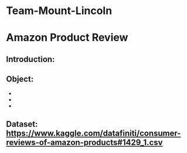 # Team-Mount-Lincoln
# Amazon Product Review 
## Introduction:

## Object:
- 
- 
-

## Dataset: https://www.kaggle.com/datafiniti/consumer-reviews-of-amazon-products#1429_1.csv
